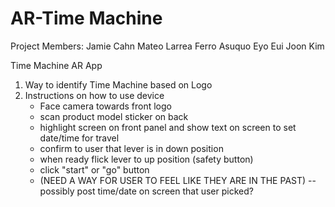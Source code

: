 # AR-Time Machine
 
 Project Members:
 Jamie Cahn
 Mateo Larrea Ferro
 Asuquo Eyo
 Eui Joon Kim
 
 Time Machine AR App
 
 1. Way to identify Time Machine based on Logo
 2. Instructions on how to use device
    - Face camera towards front logo
    - scan product model sticker on back
    - highlight screen on front panel and show text on screen to set date/time for travel
    - confirm to user that lever is in down position
    - when ready flick lever to up position (safety button)
    - click "start" or "go" button
    - (NEED A WAY FOR USER TO FEEL LIKE THEY ARE IN THE PAST) -- possibly post time/date on screen that user picked?
